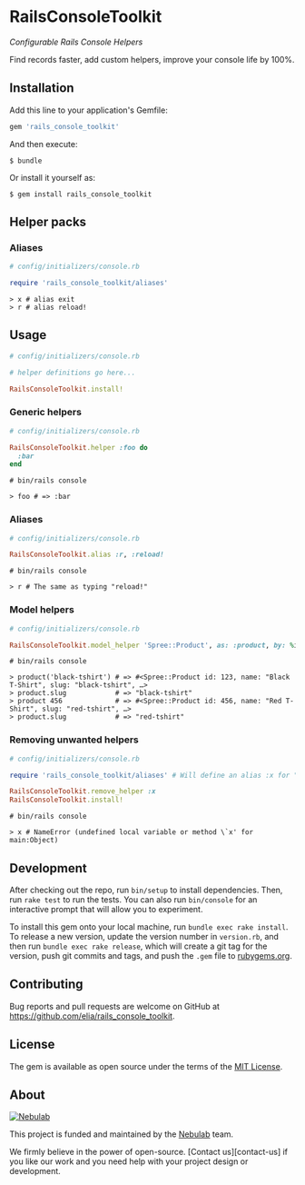 # RailsConsoleToolkit

*Configurable Rails Console Helpers*

Find records faster, add custom helpers, improve your console life by 100%.

## Installation

Add this line to your application's Gemfile:

```ruby
gem 'rails_console_toolkit'
```

And then execute:

    $ bundle

Or install it yourself as:

    $ gem install rails_console_toolkit


## Helper packs

### Aliases

```ruby
# config/initializers/console.rb

require 'rails_console_toolkit/aliases'
```

```
> x # alias exit
> r # alias reload!
```


## Usage

```ruby
# config/initializers/console.rb

# helper definitions go here...

RailsConsoleToolkit.install!
```


### Generic helpers

```ruby
# config/initializers/console.rb

RailsConsoleToolkit.helper :foo do
  :bar
end
```

```
# bin/rails console

> foo # => :bar
```

### Aliases

```ruby
# config/initializers/console.rb

RailsConsoleToolkit.alias :r, :reload!
```

```
# bin/rails console

> r # The same as typing "reload!"
```

### Model helpers

```ruby
# config/initializers/console.rb

RailsConsoleToolkit.model_helper 'Spree::Product', as: :product, by: %i[:name, :slug]
```


```
# bin/rails console

> product('black-tshirt') # => #<Spree::Product id: 123, name: "Black T-Shirt", slug: "black-tshirt", …>
> product.slug            # => "black-tshirt"
> product 456             # => #<Spree::Product id: 456, name: "Red T-Shirt", slug: "red-tshirt", …>
> product.slug            # => "red-tshirt"
```

### Removing unwanted helpers

```ruby
# config/initializers/console.rb

require 'rails_console_toolkit/aliases' # Will define an alias :x for "exit"

RailsConsoleToolkit.remove_helper :x
RailsConsoleToolkit.install!
```

```
# bin/rails console

> x # NameError (undefined local variable or method \`x' for main:Object)
```

## Development

After checking out the repo, run `bin/setup` to install dependencies. Then, run `rake test` to run the tests. You can also run `bin/console` for an interactive prompt that will allow you to experiment.

To install this gem onto your local machine, run `bundle exec rake install`. To release a new version, update the version number in `version.rb`, and then run `bundle exec rake release`, which will create a git tag for the version, push git commits and tags, and push the `.gem` file to [rubygems.org](https://rubygems.org).

## Contributing

Bug reports and pull requests are welcome on GitHub at https://github.com/elia/rails_console_toolkit.

## License

The gem is available as open source under the terms of the [MIT License](https://opensource.org/licenses/MIT).

## About

[![Nebulab][nebulab-logo]][nebulab]

This project is funded and maintained by the [Nebulab][nebulab] team.

We firmly believe in the power of open-source. [Contact us][contact-us] if you
like our work and you need help with your project design or development.

[nebulab]: http://nebulab.it/
[nebulab-logo]: http://nebulab.it/assets/images/public/logo.svg
